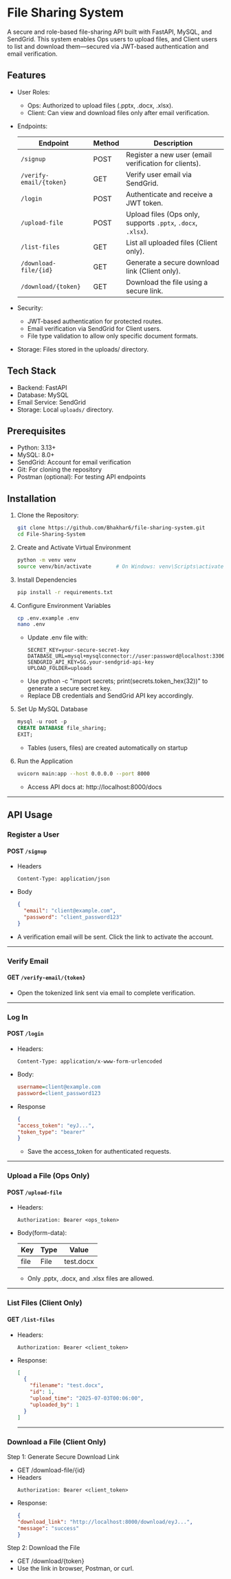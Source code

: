 # File Sharing System

A secure and role-based file-sharing API built with FastAPI, MySQL, and SendGrid. This system enables Ops users to upload files, and Client users to list and download them—secured via JWT-based authentication and email verification.

## Features
- User Roles:
  - Ops: Authorized to upload files (.pptx, .docx, .xlsx).
  - Client:  Can view and download files only after email verification.
- Endpoints:
  
    | Endpoint                | Method | Description                                                  |
    | ----------------------- | ------ | ------------------------------------------------------------ |
    | `/signup`               | POST   | Register a new user (email verification for clients).        |
    | `/verify-email/{token}` | GET    | Verify user email via SendGrid.                              |
    | `/login`                | POST   | Authenticate and receive a JWT token.                        |
    | `/upload-file`          | POST   | Upload files (Ops only, supports `.pptx`, `.docx`, `.xlsx`). |
    | `/list-files`           | GET    | List all uploaded files (Client only).                       |
    | `/download-file/{id}`   | GET    | Generate a secure download link (Client only).               |
    | `/download/{token}`     | GET    | Download the file using a secure link.                       |
  

- Security:
  - JWT-based authentication for protected routes.
  - Email verification via SendGrid for Client users.
  - File type validation to allow only specific document formats.
- Storage: Files stored in the uploads/ directory.

## Tech Stack
- Backend: FastAPI
- Database: MySQL
- Email Service: SendGrid
- Storage: Local `uploads/` directory.
  
## Prerequisites
- Python: 3.13+
- MySQL: 8.0+
- SendGrid: Account for email verification
- Git: For cloning the repository
- Postman (optional): For testing API endpoints

## Installation
1. Clone the Repository:
   ```bash
   git clone https://github.com/Bhakhar6/file-sharing-system.git
   cd File-Sharing-System
   ```

2. Create and Activate Virtual Environment
   ```bash
   python -m venv venv
   source venv/bin/activate        # On Windows: venv\Scripts\activate
   ```
3. Install Dependencies
   ```bash
   pip install -r requirements.txt
   ```
4. Configure Environment Variables
   ```bash
   cp .env.example .env
   nano .env
   ```
   - Update .env file with:
     ```env
     SECRET_KEY=your-secure-secret-key
     DATABASE_URL=mysql+mysqlconnector://user:password@localhost:3306/file_sharing
     SENDGRID_API_KEY=SG.your-sendgrid-api-key
     UPLOAD_FOLDER=uploads
     ```
   - Use python -c "import secrets; print(secrets.token_hex(32))" to generate a secure secret key.
   - Replace DB credentials and SendGrid API key accordingly.

5. Set Up MySQL Database
   ```sql
   mysql -u root -p
   CREATE DATABASE file_sharing;
   EXIT;
   ```
   - Tables (users, files) are created automatically on startup

6. Run the Application
   ```bash
   uvicorn main:app --host 0.0.0.0 --port 8000
   ```
   - Access API docs at: http://localhost:8000/docs

---

## API Usage

### Register a User
#### POST `/signup`
  - Headers
    ```http
    Content-Type: application/json
    ```
  - Body
    ```json
    {
      "email": "client@example.com",
      "password": "client_password123"
    }
    ```
   - A verification email will be sent. Click the link to activate the account.

--- 

### Verify Email
#### GET `/verify-email/{token}`
- Open the tokenized link sent via email to complete verification.

---

### Log In
#### POST `/login`
- Headers:
  ```http
  Content-Type: application/x-www-form-urlencoded
  ```
- Body:
  ```ini
  username=client@example.com
  password=client_password123
  ```
- Response
  ```json
  {
  "access_token": "eyJ...",
  "token_type": "bearer"
  }
  ```
  - Save the access_token for authenticated requests.

---

### Upload a File (Ops Only)
#### POST `/upload-file`
- Headers:
  ```http
  Authorization: Bearer <ops_token>
  ```
- Body(form-data):
  
    | Key  | Type | Value     |
  | ---- | ---- | --------- |
  | file | File | test.docx |

  - Only .pptx, .docx, and .xlsx files are allowed.

---

### List Files (Client Only)
#### GET `/list-files`
- Headers:
  ```http
  Authorization: Bearer <client_token>
  ```
- Response:
  ```json
  [
    {
      "filename": "test.docx",
      "id": 1,
      "upload_time": "2025-07-03T00:06:00",
      "uploaded_by": 1
    }
  ]
  ```

  ---

### Download a File (Client Only)
Step 1: Generate Secure Download Link
- GET /download-file/{id}
- Headers
  ```http
  Authorization: Bearer <client_token>
  ```
- Response:
  ```json
  {
  "download_link": "http://localhost:8000/download/eyJ...",
  "message": "success"
  }
  ```
Step 2: Download the File
- GET /download/{token}
- Use the link in browser, Postman, or curl.





















